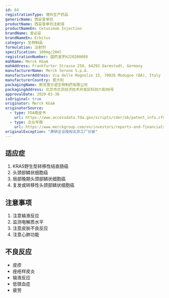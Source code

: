 ```yaml
---
id: 64
registrationType: 境外生产药品
genericName: 西妥昔单抗
productName: 西妥昔单抗注射液
productNameEn: Cetuximab Injection
brandName: 爱必妥
brandNameEn: Erbitux
category: 生物制品
formulation: 注射剂
specification: 100mg/20ml
registrationNumber: 国药准字HJ20200089
mahName: Merck KGaA
mahAddress: Frankfurter Strasse 250, 64293 Darmstadt, Germany
manufacturerName: Merck Serono S.p.A.
manufacturerAddress: Via delle Magnolie 15, 70026 Modugno (BA), Italy
manufacturerCountry: 意大利
packagingName: 默克雪兰诺生物制药有限公司
packagingAddress: 北京市北京经济技术开发区科创六街88号
approvalDate: 2020-03-30
isOriginal: true
originator: Merck KGaA
originatorSource:
  - type: FDA橙皮书
    url: https://www.accessdata.fda.gov/scripts/cder/ob/patent_info.cfm?Product_No=001&Appl_No=125084
  - type: 企业年报
    url: https://www.merckgroup.com/en/investors/reports-and-financials.html
originalException: "原研企业授权北京工厂分装"
---
```


## 适应症

1. KRAS野生型转移性结直肠癌
2. 头颈部鳞状细胞癌
3. 局部晚期头颈部鳞状细胞癌
4. 复发或转移性头颈部鳞状细胞癌

## 注意事项

1. 注意输液反应
2. 监测电解质水平
3. 注意皮肤不良反应
4. 注意心肺功能

## 不良反应

- 皮疹
- 痤疮样皮炎
- 输液反应
- 低镁血症
- 疲劳 